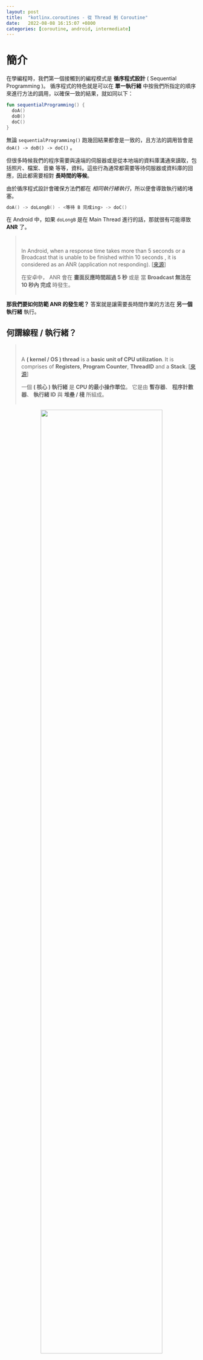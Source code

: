 ```yaml
---
layout: post
title:  "kotlinx.coroutines - 從 Thread 到 Coroutine"
date:   2022-08-08 16:15:07 +0800
categories: [coroutine, android, intermediate]
---
```

# 簡介

在學編程時，我們第一個接觸到的編程模式是 **循序程式設計** ( Sequential Programming )。 循序程式的特色就是可以在 **單一執行緒** 中按我們所指定的順序來進行方法的調用，以確保一致的結果，就如同以下：

```Kotlin
fun sequentialProgramming() {
  doA()
  doB()
  doC()
}
```
無論 `sequentialProgramming()` 跑幾回結果都會是一致的，且方法的調用皆會是 `doA() -> doB() -> doC()` 。

但很多時候我們的程序需要與遠端的伺服器或是從本地端的資料庫溝通來讀取，包括照片、檔案、音樂 等等，資料。這些行為通常都需要等待伺服器或資料庫的回應，因此都需要相對 **長時間的等候**。

由於循序程式設計會確保方法們都在 *相同執行緒執行*，所以便會導致執行緒的堵塞。

```kotlin
doA() -> doLongB() - <等待 B 完成ing> -> doC()
```

在 Android 中，如果 `doLongB` 是在 Main Thread 進行的話，那就很有可能導致 **ANR** 了。

><br>
>
>In Android, when a response time takes more than 5 seconds or a Broadcast that is unable to be finished within 10 seconds , it is considered as an ANR (application not responding). [[來源](#Android_Official_ANR)]
>
> 在安卓中， ANR 會在 **畫面反應時間超過 5 秒** 或是 當 **Broadcast 無法在 10 秒內 完成** 時發生。
><br><br/>

**那我們要如何防範 ANR 的發生呢？**
答案就是讓需要長時間作業的方法在 **另一個執行緒** 執行。

## 何謂線程 / 執行緒？

><br>
>
>A **( kernel / OS ) thread** is a **basic unit of CPU utilization**. It is comprises of **Registers**, **Program Counter**, **ThreadID** and a **Stack**. [[來源](#OS_Concepts_10)]
>
>一個 **( 核心 ) 執行緒** 是 **CPU 的最小操作單位**。 它是由 **暫存器**、 **程序計數器**、 **執行緒 ID** 與 **堆壘 / 棧** 所組成。
><br><br/>



<center>
<img src = "/images/posts/jekyll/kotlin/coroutine/fromThreadToCoroutine/single_thread_vs_multi_thread_structure.png" style = "width:80%"/>

[來源](#OS_Concepts_10)
</center>

由示意圖可看出，執行緒除了各自擁有各自的記憶體外，也共享著 **執行程式** ( code ) 、 **全域變數** ( data ) 與 **資料庫** ( files )。

不過有趣的是，執行緒有兩種：

|執行緒|描述|英文|
|:--|:--|:--|
| **核心**<br>執行緒  | 這是以上描述的執行緒。 <br>這種執行緒並 **不受使用者控制**，而是 **由核心控制**。  |Kernel / OS Thread|
|**使用者**<br>執行緒   | 相對於核心執行緒，這種執行緒可由使用者控制。 <br>這也是我們在 **程式中所創建的執行緒物件**。  |User Thread|

至於這兩者之間的關係則需要看核心如何定義。

但因為現在硬體都有足夠的 **主記憶體** (RAM)，一般的核心系統中，每個使用者執行緒各自會有對應的核心執行緒，也就是 **1:1** 的關係。

接下來我們就看看如何創建核心執行緒吧。

### 執行緒的創建

在 Kotlin，我們可以很輕易地建立一個使用者執行緒：

```Kotlin
val thread = Thread();
```
當我們調用 ：

```Kotlin
thread.start()
```

的時候，程式便會經由 JNI 在核心空間中建立一個新的執行緒來運行我們所需要的事項。

這些都可以從 `start` 的實作中看出一二：

```Kotlin
public synchronized void start() {
    /// ...
    // add current Thread to a ThreadGroup
    group.add(this);

    try {
        nativeCreate(this, stackSize, daemon);
        started = true;
    } finally {

    try {
        if (!started) {
            group.threadStartFailed(this);
        }
    } catch (Throwable ignore) {
        /* do nothing. If start0 threw a Throwable then
          it will be passed up the call stack */
    }
}
```

當然，有興趣的同學可以試著去追蹤 JNI 的代碼，我就不加以贅述了。但你會發現最後會建立一個 `pthread` (POSIX Thread) 後，會調用 `java.lang.Thread` 中的 `run` 方法來執行事項。 [[medium](https://medium.com/kuos-funhouse/android-thread-101-part-i-what-is-a-thread-fb0e5194f33c)]

我們現在知道什麼是執行緒了，接下來就是如何讓它來做我們所需要的事了。

### 執行緒的行為

由於執行緒的行為是由 `run` 來定義：

```java
@Override
public void run() {
    if (target != null) {
        target.run();
    }
}
```

但細看之下，執行緒的行為其實是由 `target` 定義的。 而 `target` 則是一個 **Runnable**，一個 **單一抽象行為介面** ( SAM 或 Single Abstract Method )。

```java
@FunctionalInterface
public interface Runnable {
    public abstract void run();
}
```

所以我們想要定義執行緒的行為只需要重新定義 `run` 的實作即可。你有想到什麼辦法實作 `run` 呢？

其實我們有兩種選擇：

1. **實作** Runnable
2. **繼承** Thread

主要原因就是因為 **Thread** 本身也是實作 **Runnable**：

```java
public
class Thread implements Runnable {...}
```
如果我們將 **Thread** 、 **Runnable** 與 `target` 之間的關係用 UML 來表示，我們就可以得到：



這種設計模式便是結構性模式的 **代理人模式** 的一種。

#### 實作 Runnable

```kotlin
var name = "Jack";

val namePrinterRunnable = Runnable {
  println("Hi, I am $name")
}

Thread(namePrinterRunnable).start() // 建立並啟動 thread
```

或是以 Java

```java
String name = "Jack";

Runnable namePrinterRunnable = new Runnable() {
    @Override
    public void run() {
        for (int i = 0; i<100; i++) {
            System.out.println(String.format("Hi, I am %s", name));
        }
    }
};

Thread thread = new Thread(namePrinterRunnable);
thread.start();
```

#### 繼承 Thread

```kotlin
class MyThread: Thread() {
    override
    fun run() {
        println("This is a new Thread")
    }
}

MyThread().start()
```
Java

```Java
class MyThread extends Thread {
    @Override
    public void run() {
        System.out.println("This is a new Thread");
    }
}

Thread myThread = new MyThread();
myThread.start();
```


#### 使用 Runnable 與 Thread 的時機

從這兩者的實作方式來看， **Runnable** 的實作依舊需要 **Thread** 來執行，所以實作 **Runnable** 的方式似乎比繼承 **Thread** 來的多一個步驟。

但是，若以一個物件的大小來看，在相同的實作下 **Runnable** 所包含的方法會比 **Thread** 少很多。 因此，實作 **Runnable** 會比繼承 **Thread** 來的有效率。

所以－般的情況， **Runnable** 似乎是更好的選擇。 除非我們想要只有單一職責的 **Thread**，我們就可以繼承 **Thread**。

當然，除了這兩種情況外， `java.util.concurrent` 中還有很多支援執行緒的類別，像是 **ExecutorService**、 **ThreadPoolExecutor** 和 **ForkJoinExecutor**。

這些類別都是實作 **Executor** 的類別：

```Java
public interface Executor {
    void execute(Runnable command);
}
```

### 多執行緒

#### 執行緒數量的上限

執行緒的數量其實是沒有上限的，因為要看你的程序被劃分多少記憶體。

但是，同一時間可被執行的執行緒數量則是被 CPU 有多少核心所限制。

譬如：

|Chip|核心數量|可同時處理的執行緒數量|
|:--|:--:|:--:|
|**Intel Core i3**   | 2 <br>+ Hyper Threading | 4  |
|**Intel Core i7**   | 4  | 8   |
|**Intel Core i5**   | 4  | 4  |

https://ark.intel.com/content/www/us/en/ark.html#@Processors


#### 池的運用



### 執行緒之間的溝通


```
## 執行緒的溝通

### join, yield, ...

### CPU 的自動優化 Memory Model
```

### Runnable

```java
@FunctionalInterface
public interface Runnable {
    public abstract void run();
}
```
**Runnable** 其實是一個 **單一抽象行為介面** ( SAM 或 Single Abstract Method )。

其使用方法也很簡單：

```Kotlin
val runnable = Runnable {
    println("Do Something")
}
val thread = Thread(runnable)
thread.start()

// -----terminal 結果-----
// Do Something
```



## Coroutine

### Structural Programming


### Reference
<a id="Android_Official_ANR"></a> 1. Google

<a id="OS_Concepts_10"></a> 2. Silberschatz A., Galvin, P.B. and Gagne, G., Operation System Concepts, 10<sup>ed</sup>, 2018.
